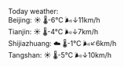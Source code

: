 Today weather:  
Beijing: ☀️   🌡️-6°C 🌬️↓11km/h  
Tianjin: ☀️   🌡️-4°C 🌬️↓7km/h  
Shijiazhuang: ☁️   🌡️-1°C 🌬️↙6km/h  
Tangshan: ☀️   🌡️-5°C 🌬️↓10km/h  
